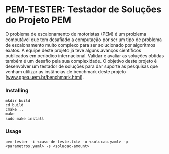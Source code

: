# PEM-TESTER: Testador de Soluções do Projeto PEM

O problema de escalonamento de motoristas (PEM) é um problema computável que tem desafiado a computação por ser um tipo de problema de escalonamento muito complexo para ser solucionado por algoritmos exatos. A equipe deste projeto já teve alguns avanços científicos publicados em periódico internacional. Validar e avaliar as soluções obtidas também é um desafio pela sua complexidade. O objetivo deste projeto é desenvolver um testador de soluções para dar suporte as pesquisas que venham utilizar as instâncias de benchmark deste projeto (www.gpea.uem.br/benchmark.html).

### Installing

```
mkdir build
cd build
cmake ..
make
sudo make install
```

### Usage

```
pem-tester -i <caso-de-teste.txt> -o <solucao.yaml> -p <parametros.yaml> -s <solucao-amount>

```
